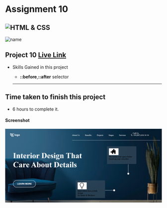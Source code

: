 # Assignment 10
![HTML & CSS](https://img.shields.io/badge/HTML-CSS-orange)
---
![name](https://img.shields.io/badge/Ehraz%20Ahmad-Full%20stack%20developer-green)

## Project 10 [Live Link](https://stellar-basbousa-7bd3e6.netlify.app/)

-   Skills Gained in this project
    -   **::before**,**::after** selector

    ---

## Time taken to finish this project

-   6 hours to complete it.

#### Screenshot

![Desktop](./Project10.png)